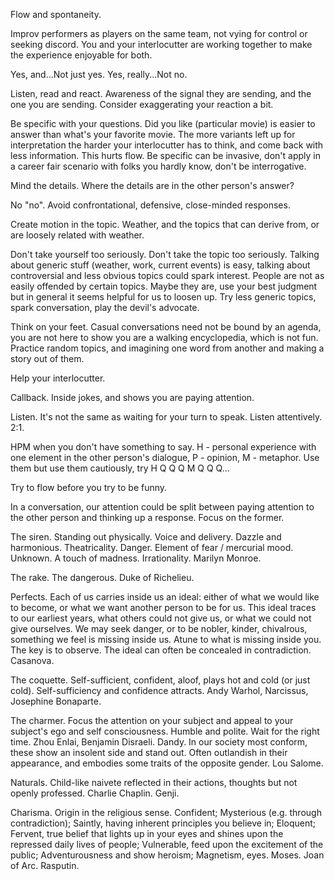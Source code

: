 
Flow and spontaneity.

Improv performers as players on the same team, not vying for control or seeking discord.
You and your interlocutter are working together to make the experience enjoyable for both.

Yes, and...Not just yes.
Yes, really...Not no.

Listen, read and react.
Awareness of the signal they are sending, and the one you are sending.
Consider exaggerating your reaction a bit.

Be specific with your questions.
Did you like (particular movie) is easier to answer than what's your favorite movie.
The more variants left up for interpretation the harder your interlocutter has to think, and come back with less information. This hurts flow.
Be specific can be invasive, don't apply in a career fair scenario with folks you hardly know, don't be interrogative.

Mind the details. Where the details are in the other person's answer?

No "no". Avoid confrontational, defensive, close-minded responses.

Create motion in the topic. Weather, and the topics that can derive from, or are loosely related with weather.

Don't take yourself too seriously. Don't take the topic too seriously.
Talking about generic stuff (weather, work, current events) is easy, talking about controversial and less obvious topics could spark interest.
People are not as easily offended by certain topics. Maybe they are, use your best judgment but in general it seems helpful for us to loosen up.
Try less generic topics, spark conversation, play the devil's advocate.

Think on your feet.
Casual conversations need not be bound by an agenda, you are not here to show you are a walking encyclopedia, which is not fun.
Practice random topics, and imagining one word from another and making a story out of them.

Help your interlocutter.

Callback. Inside jokes, and shows you are paying attention.

Listen. It's not the same as waiting for your turn to speak. Listen attentively. 2:1.

HPM when you don't have something to say. H - personal experience with one element in the other person's dialogue, P - opinion, M - metaphor.
Use them but use them cautiously, try H Q Q Q M Q Q Q...


Try to flow before you try to be funny.

In a conversation, our attention could be split between paying attention to the other person and thinking up a response. Focus on the former.


The siren. Standing out physically. Voice and delivery. Dazzle and harmonious. Theatricality. Danger. Element of fear / mercurial mood. Unknown. A touch of madness. Irrationality. Marilyn Monroe.

The rake. The dangerous. Duke of Richelieu.

Perfects. Each of us carries inside us an ideal: either of what we would like to become, or what we want another person to be for us. This ideal traces to our earliest years, what others could not give us, or what we could not give ourselves.
We may seek danger, or to be nobler, kinder, chivalrous, something we feel is missing inside us.
Atune to what is missing inside you.
The key is to observe. The ideal can often be concealed in contradiction.
Casanova.

The coquette. Self-sufficient, confident, aloof, plays hot and cold (or just cold). Self-sufficiency and confidence attracts. Andy Warhol, Narcissus, Josephine Bonaparte.

The charmer. Focus the attention on your subject and appeal to your subject's ego and self consciousness. Humble and polite. Wait for the right time. Zhou Enlai, Benjamin Disraeli.
Dandy. In our society most conform, these show an insolent side and stand out. Often outlandish in their appearance, and embodies some traits of the opposite gender. Lou Salome.

Naturals. Child-like naivete reflected in their actions, thoughts but not openly professed. Charlie Chaplin. Genji.

Charisma. Origin in the religious sense. Confident; Mysterious (e.g. through contradiction); Saintly, having inherent principles you believe in; Eloquent; Fervent, true belief that lights up in your eyes and shines upon the repressed daily lives of people; Vulnerable, feed upon the excitement of the public; Adventurousness and show heroism; Magnetism, eyes. Moses. Joan of Arc. Rasputin.
